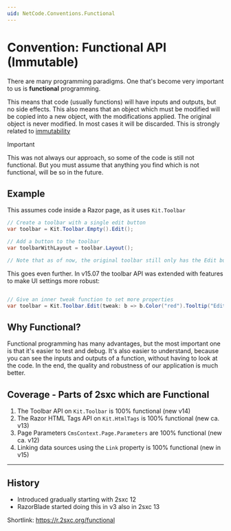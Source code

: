```yaml
---
uid: NetCode.Conventions.Functional
---
```


# Convention: Functional API (Immutable)

There are many programming paradigms.
One that's become very important to us is **functional** programming.

This means that code (usually functions) will have inputs and outputs, but no side effects.
This also means that an object which must be modified will be copied into a new object, with the modifications applied.
The original object is never modified.
In most cases it will be discarded.
This is strongly related to [immutability](xref:NetCode.Conventions.Immutable)

> [!IMPORTANT]
> This was not always our approach, so some of the code is still not functional.
> But you must assume that anything you find which is not functional, will be so in the future.

## Example

This assumes code inside a Razor page, as it uses `Kit.Toolbar`

```c#
// Create a toolbar with a single edit button
var toolbar = Kit.Toolbar.Empty().Edit();

// Add a button to the toolbar
var toolbarWithLayout = toolbar.Layout();

// Note that as of now, the original toolbar still only has the Edit button.

```

This goes even further.
In v15.07 the toolbar API was extended with features to make UI settings more robust:

```c#

// Give an inner tweak function to set more properties
var toolbar = Kit.Toolbar.Edit(tweak: b => b.Color("red").Tooltip("Edit here"));

```


## Why Functional?

Functional programming has many advantages, but the most important one is that it's easier to test and debug.
It's also easier to understand, because you can see the inputs and outputs of a function, without having to look at the code.
In the end, the quality and robustness of our application is much better.

## Coverage - Parts of 2sxc which are Functional

1. The Toolbar API on `Kit.Toolbar` is 100% functional (new v14)
1. The Razor HTML Tags API on `Kit.HtmlTags` is 100% functional (new ca. v13)
1. Page Parameters `CmsContext.Page.Parameters` are 100% functional (new ca. v12)
1. Linking data sources using the `Link` property is 100% functional (new in v15)

---

## History

* Introduced gradually starting with 2sxc 12
* RazorBlade started doing this in v3 also in 2sxc 13

Shortlink: <https://r.2sxc.org/functional>
